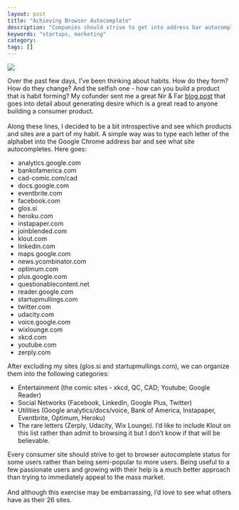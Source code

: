 ```yaml
---
layout: post
title: "Achieving Browser Autocomplete"
description: "Companies should strive to get into address bar autocomplete"
keywords: "startups, marketing"
category:
tags: []
---
```


<p><img align="middle" src="http://media.tumblr.com/tumblr_m59sd3tyHs1qz9esq.png"/></p>

<p>Over the past few days, I’ve been thinking about habits. How do they form? How do they change? And the selfish one - how can you build a product that is habit forming? My cofunder sent me a great Nir &amp; Far <a href="http://www.nirandfar.com/2012/03/how-to-manufacture-desire.html">blog post</a> that goes into detail about generating desire which is a great read to anyone building a consumer product.<br/><br/>Along these lines, I decided to be a bit introspective and see which products and sites are a part of my habit. A simple way was to type each letter of the alphabet into the Google Chrome address bar and see what site autocompletes. Here goes:</p>

<ul class="bulleted">
    <li>analytics.google.com</li>

<li>bankofamerica.com</li>

<li>cad-comic.com/cad</li>

<li>docs.google.com</li>

<li>eventbrite.com</li>

<li>facebook.com</li>

<li>glos.si</li>

<li>heroku.com</li>

<li>instapaper.com</li>

<li>joinblended.com</li>

<li>klout.com</li>

<li>linkedin.com</li>

<li>maps.google.com</li>

<li>news.ycombinator.com</li>

<li>optimum.com</li>

<li>plus.google.com</li>

<li>questionablecontent.net</li>

<li>reader.google.com</li>

<li>startupmullings.com</li>

<li>twitter.com</li>

<li>udacity.com</li>

<li>voice.google.com</li>

<li>wixlounge.com</li>

<li>xkcd.com</li>

<li>youtube.com</li>

<li>zerply.com</li>

</ul>

<p>After excluding my sites (glos.si and startupmullings.com), we can organize them into the following categories:</p>

<ul class="bulleted">
    <li>Entertainment (the comic sites - xkcd, QC, CAD; Youtube; Google Reader)</li>

<li>Social Networks (Facebook, LinkedIn, Google Plus, Twitter)</li>

<li>Utilities (Google analytics/docs/voice, Bank of America, Instapaper, Eventbrite, Optimum, Heroku)</li>

<li>The rare letters (Zerply, Udacity, Wix Lounge). I’d like to include Klout on this list rather than admit to browsing it but I don’t know if that will be believable.</li>

</ul>

<p><span>Every consumer site should strive to get to browser autocomplete status for some users rather than being semi-popular to more users. Being useful to a few passionate users and growing with their help is a much better approach than trying to immediately appeal to the mass market.</span><br/><br/>And although this exercise may be embarrassing, I’d love to see what others have as their 26 sites.</p>
